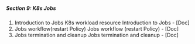 
##### Section 9: K8s Jobs
1. Introduction to Jobs
		K8s workload resource Introduction to Jobs - [Doc]
2. Jobs workflow(restart Policy)
		Jobs workflow (restart Policy) - [Doc]
3. Jobs termination and cleanup
		Jobs termination and cleanup - [Doc]